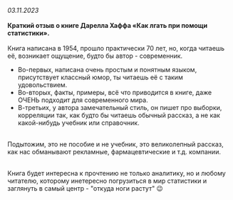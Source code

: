 <i>03.11.2023</i></br></br>
<b>Краткий отзыв о книге Дарелла Хаффа «Как лгать при помощи статистики».</b></br></br>
Книга написана в 1954, прошло практически 70 лет, но, когда читаешь её, возникает ощущение, будто бы автор - современник.</br>

- Во-первых, написана очень простым и понятным языком, присутствует классный юмор, ты читаешь её с таким удовольствием.</br>
- Во-вторых, факты, примеры, всё что приводится в книге, даже ОЧЕНЬ подходит для современного мира.</br>
- В-третьих, у автора замечательный стиль, он пишет про выборки, корреляции так, как будто бы читаешь обычный рассказ, а не как какой-нибудь учебник или справочник.</br></br>
  
Подытожим, это не пособие и не учебник, это великолепный рассказ, как нас обманывают рекламные, фармацевтические и т.д. компании.</br></br>

Книга будет интересна к прочтению не только аналитику, но и любому читателю, которому инетересно погрузиться в мир статистики и заглянуть в самый центр - "откуда ноги растут" 😉
